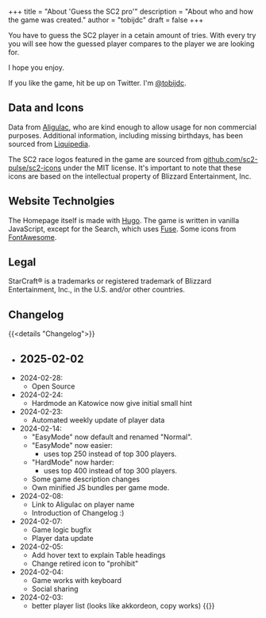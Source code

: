 +++
title = "About 'Guess the SC2 pro'"
description = "About who and how the game was created."
author = "tobijdc"
draft = false
+++

You have to guess the SC2 player in a cetain amount of tries.
With every try you will see how the guessed player compares to the player we are looking for.

I hope you enjoy.

If you like the game, hit be up on Twitter. I'm [@tobijdc](https://twitter.com/tobijdc).

## Data and Icons

Data from [Aligulac](http://aligulac.com/), who are kind enough to allow usage for non commercial purposes.
Additional information, including missing birthdays, has been sourced from [Liquipedia](https://liquipedia.net/starcraft2/).

The SC2 race logos featured in the game are sourced from [github.com/sc2-pulse/sc2-icons](https://github.com/sc2-pulse/sc2-icons) under the MIT license. It's important to note that these icons are based on the intellectual property of Blizzard Entertainment, Inc.

## Website Technolgies

The Homepage itself is made with [Hugo](https://gohugo.io/).
The game is written in vanilla JavaScript, except for the Search, which uses [Fuse](https://www.fusejs.io/).
Some icons from [FontAwesome](https://fontawesome.com/).

## Legal

StarCraft® is a trademarks or registered trademark of Blizzard Entertainment, Inc., in the U.S. and/or other countries.

## Changelog

{{<details  "Changelog">}}
- 2025-02-02
  - 
- 2024-02-28:
  - Open Source
- 2024-02-24:
  - Hardmode an Katowice now give initial small hint
- 2024-02-23:
  - Automated weekly update of player data
- 2024-02-14:
  - "EasyMode" now default and renamed "Normal".
  - "EasyMode" now easier:
    - uses top 250 instead of top 300 players.
  - "HardMode" now harder:
    - uses top 400 instead of top 300 players.
  - Some game description changes
  - Own minified JS bundles per game mode.
- 2024-02-08:
  - Link to Aligulac on player name
  - Introduction of Changelog :)
- 2024-02-07:
  - Game logic bugfix
  - Player data update
- 2024-02-05:
  - Add hover text to explain Table headings
  - Change retired icon to "prohibit"
- 2024-02-04:
  - Game works with keyboard
  - Social sharing
- 2024-02-03:
  - better player list (looks like akkordeon, copy works)
{{</details>}}
